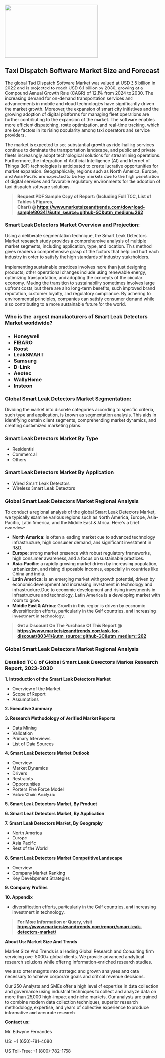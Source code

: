 <p><img class="alignnone size-medium wp-image-20088" src="https://ffe5etoiles.com/wp-content/uploads/2024/12/MST1-300x171.png" alt="" width="300" height="171" /></p><h2>Taxi Dispatch Software Market Size and Forecast</h2><p>The global Taxi Dispatch Software Market was valued at USD 2.5 billion in 2022 and is projected to reach USD 6.1 billion by 2030, growing at a Compound Annual Growth Rate (CAGR) of 12.1% from 2024 to 2030. The increasing demand for on-demand transportation services and advancements in mobile and cloud technologies have significantly driven the market growth. Moreover, the expansion of smart city initiatives and the growing adoption of digital platforms for managing fleet operations are further contributing to the expansion of the market. The software enables more efficient dispatching, route optimization, and real-time tracking, which are key factors in its rising popularity among taxi operators and service providers.</p><p>The market is expected to see substantial growth as ride-hailing services continue to dominate the transportation landscape, and public and private fleets increasingly adopt technological solutions for streamlining operations. Furthermore, the integration of Artificial Intelligence (AI) and Internet of Things (IoT) technologies is anticipated to create lucrative opportunities for market expansion. Geographically, regions such as North America, Europe, and Asia Pacific are expected to be key markets due to the high penetration of digital services and favorable regulatory environments for the adoption of taxi dispatch software solutions.</p></p><blockquote id="" class=""><strong>Request PDF Sample Copy of Report: (Including Full TOC, List of Tables &amp; Figures, Chart)&nbsp;@&nbsp;<strong><a href="https://www.marketsizeandtrends.com/download-sample/80341/&utm_source=github-GC&utm_medium=262" target="_blank">https://www.marketsizeandtrends.com/download-sample/80341/&utm_source=github-GC&utm_medium=262</a></strong></strong></blockquote><h3 id="" class="">Smart Leak Detectors Market&nbsp;Overview and Projection:</h3><p id="" class="">Using a deliberate segmentation technique, the Smart Leak Detectors Market research study provides a comprehensive analysis of multiple market segments, including application, type, and location. This method gives readers a comprehensive grasp of the factors that help and hurt each industry in order to satisfy the high standards of industry stakeholders. <br /> <br />Implementing sustainable practices involves more than just designing products; other operational changes include using renewable energy, optimizing transportation, and adopting the concepts of the circular economy. Making the transition to sustainability sometimes involves large upfront costs, but there are also long-term benefits, such improved brand reputation, customer loyalty, and regulatory compliance. By adhering to environmental principles, companies can satisfy consumer demand while also contributing to a more sustainable future for the world.</p><h3 id="" class="">Who is the largest manufacturers of&nbsp;Smart Leak Detectors Market worldwide?</h3><h3 class=""><p><ul><li>Honeywell </li><li> FIBARO </li><li> Roost </li><li> LeakSMART </li><li> Samsung </li><li> D-Link </li><li> Aeotec </li><li> WallyHome </li><li> Insteon</li></ul></p></h3><h3 id="" class="">Global&nbsp;Smart Leak Detectors Market Segmentation:</h3><p id="" class="">Dividing the market into discrete categories according to specific criteria, such type and application, is known as segmentation analysis. This aids in identifying certain client segments, comprehending market dynamics, and creating customized marketing plans.</p><h3 id="" class="">Smart Leak Detectors Market&nbsp;By Type</h3><p><p><ul><li>Residential </li><li> Commercial </li><li> Others</p></li></ul></p></p><h3 id="" class="">Smart Leak Detectors Market&nbsp;By Application</h3><p class=""><p><ul><li>Wired Smart Leak Detectors </li><li> Wireless Smart Leak Detectors</li></ul></p></p><h3 id="" class="">Global Smart Leak Detectors Market Regional Analysis</h3><p id="" class="">To conduct a regional analysis of the global Smart Leak Detectors Market, we typically examine various regions such as North America, Europe, Asia-Pacific, Latin America, and the Middle East &amp; Africa. Here's a brief overview:</p><ul><li><strong>North America</strong>: is often a leading market due to advanced technology infrastructure, high consumer demand, and significant investment in R&amp;D.</li><li><strong>Europe</strong>: strong market presence with robust regulatory frameworks, high consumer awareness, and a focus on sustainable practices.</li><li><strong>Asia-Pacific</strong>: a rapidly growing market driven by increasing population, urbanization, and rising disposable incomes, especially in countries like China and India.</li><li><strong>Latin America</strong>: is an emerging market with growth potential, driven by economic development and increasing investment in technology and infrastructure.Due to economic development and rising investments in infrastructure and technology, Latin America is a developing market with room to grow.</li><li><strong>Middle East &amp; Africa</strong>: Growth in this region is driven by economic diversification efforts, particularly in the Gulf countries, and increasing investment in technology.</li></ul><blockquote id="" class=""><strong>Get a Discount On The Purchase Of This Report @ <strong><a href="https://www.marketsizeandtrends.com/ask-for-discount/80341/&utm_source=github-GC&utm_medium=262" target="_blank">https://www.marketsizeandtrends.com/ask-for-discount/80341/&utm_source=github-GC&utm_medium=262</a></strong></strong></blockquote><h3 id="" class="">Global Smart Leak Detectors Market Regional Analysis</h3><h3 id="" class="">Detailed TOC of Global Smart Leak Detectors Market Research Report, 2023-2030</h3><p id="" class=""><strong>1. Introduction of the Smart Leak Detectors Market</strong></p><ul><li>Overview of the Market</li><li>Scope of Report</li><li>Assumptions</li></ul><p id="" class=""><strong>2. Executive Summary</strong></p><p id="" class=""><strong>3. Research Methodology of Verified Market Reports</strong></p><ul><li>Data Mining</li><li>Validation</li><li>Primary Interviews</li><li>List of Data Sources</li></ul><p id="" class=""><strong>4. Smart Leak Detectors Market Outlook</strong></p><ul><li>Overview</li><li>Market Dynamics</li><li>Drivers</li><li>Restraints</li><li>Opportunities</li><li>Porters Five Force Model</li><li>Value Chain Analysis</li></ul><p id="" class=""><strong>5. Smart Leak Detectors Market, By Product</strong></p><p id="" class=""><strong>6. Smart Leak Detectors Market, By Application</strong></p><p id="" class=""><strong>7. Smart Leak Detectors Market, By Geography</strong></p><ul><li>North America</li><li>Europe</li><li>Asia Pacific</li><li>Rest of the World</li></ul><p id="" class=""><strong>8. Smart Leak Detectors Market Competitive Landscape</strong></p><ul><li>Overview</li><li>Company Market Ranking</li><li>Key Development Strategies</li></ul><p id="" class=""><strong>9. Company Profiles</strong></p><p id="" class=""><strong>10. Appendix</strong></p><ul><li>diversification efforts, particularly in the Gulf countries, and increasing investment in technology.</li></ul><blockquote id="" class=""><strong>For More Information or Query, visit <strong><strong><a href="https://www.marketsizeandtrends.com/report/smart-leak-detectors-market/" target="_blank">https://www.marketsizeandtrends.com/report/smart-leak-detectors-market/</a></strong></strong></strong></blockquote><p id="" class=""><strong>About Us: Market Size And Trends</strong></p><p id="" class="">Market Size And Trends is a leading Global Research and Consulting firm servicing over 5000+ global clients. We provide advanced analytical research solutions while offering information-enriched research studies.</p><p id="" class="">We also offer insights into strategic and growth analyses and data necessary to achieve corporate goals and critical revenue decisions.</p><p id="" class="">Our 250 Analysts and SMEs offer a high level of expertise in data collection and governance using industrial techniques to collect and analyze data on more than 25,000 high-impact and niche markets. Our analysts are trained to combine modern data collection techniques, superior research methodology, expertise, and years of collective experience to produce informative and accurate research.</p><p id="" class=""><strong>Contact us:</strong></p><p id="" class="">Mr. Edwyne Fernandes</p><p id="" class="">US: +1 (650)-781-4080</p><p id="" class="">US Toll-Free: +1 (800)-782-1768</p>
